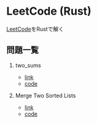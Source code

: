 # LeetCode (Rust)

[LeetCode](https://leetcode.com/)をRustで解く

## 問題一覧

1. two_sums
    - [link](https://leetcode.com/problems/two-sum/description/)
    - [code](./two_sum/)

2. Merge Two Sorted Lists
    - [link](https://leetcode.com/problems/merge-two-sorted-lists/)
    - [code](./merge_two_sorted_lists/)
